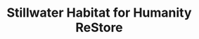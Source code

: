 ---
title: "Stillwater Habitat for Humanity ReStore"
url: /stillwater/stillwater-habitat-for-humanity-restore/
shop: Gebrauchtwaren
---